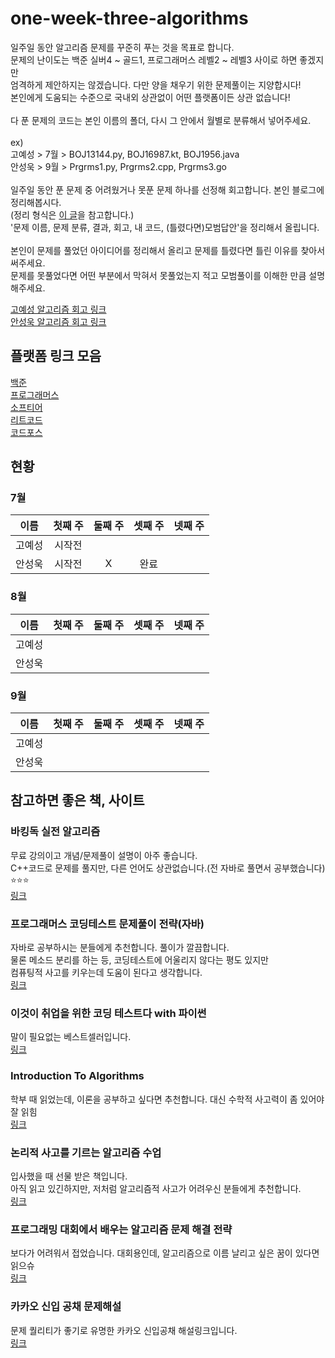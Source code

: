 # one-week-three-algorithms
일주일 동안 알고리즘 문제를 꾸준히 푸는 것을 목표로 합니다.<br>
문제의 난이도는 백준 실버4 ~ 골드1, 프로그래머스 레벨2 ~ 레벨3 사이로 하면 좋겠지만<br>
엄격하게 제안하지는 않겠습니다. 다만 양을 채우기 위한 문제풀이는 지양합시다!<br>
본인에게 도움되는 수준으로 국내외 상관없이 어떤 플랫폼이든 상관 없습니다!<br>
<br>
다 푼 문제의 코드는 본인 이름의 폴더, 다시 그 안에서 월별로 분류해서 넣어주세요.<br>
<br>
ex)<br>
고예성 > 7월 > BOJ13144.py, BOJ16987.kt, BOJ1956.java<br>
안성욱 > 9월 > Prgrms1.py, Prgrms2.cpp, Prgrms3.go<br>
<br>
일주일 동안 푼 문제 중 어려웠거나 못푼 문제 하나를 선정해 회고합니다. 본인 블로그에 정리해봅시다.<br>
(정리 형식은 [이 글](https://velog.io/@ysngisyosong/%ED%94%84%EB%A1%9C%EA%B7%B8%EB%9E%98%EB%A8%B8%EC%8A%A4-%EC%88%9C%EC%9C%84-%EA%B2%80%EC%83%89)을 참고합니다.)<br>
'문제 이름, 문제 분류, 결과, 회고, 내 코드, (틀렸다면)모범답안'을 정리해서 올립니다.<br>
<br>
본인이 문제를 풀었던 아이디어를 정리해서 올리고 문제를 틀렸다면 틀린 이유를 찾아서 써주세요.<br>
문제를 못풀었다면 어떤 부분에서 막혀서 못풀었는지 적고 모범풀이를 이해한 만큼 설명해주세요.<br>

[고예성 알고리즘 회고 링크](https://velog.io/@ysngisyosong/posts)<br>
[안성욱 알고리즘 회고 링크]()<br>

## 플랫폼 링크 모음
[백준](https://www.acmicpc.net)<br>
[프로그래머스](https://school.programmers.co.kr/learn/challenges?order=acceptance_desc)<br>
[소프티어](https://softeer.ai/)<br>
[리트코드](https://leetcode.com/)<br>
[코드포스](https://codeforces.com/)<br>


## 현황
### 7월
| 이름   | 첫째 주 | 둘째 주 | 셋째 주 | 넷째 주 |
|--------|:-------:|:-------:|:-------:|:-------:|
| 고예성 |   시작전  |         |         |         |
| 안성욱 |   시작전   |    X    |    완료   |         |
### 8월
| 이름   | 첫째 주 | 둘째 주 | 셋째 주 | 넷째 주 |
|--------|:-------:|:-------:|:-------:|:-------:|
| 고예성 |         |         |         |         |
| 안성욱 |         |         |         |         |
### 9월
| 이름   | 첫째 주 | 둘째 주 | 셋째 주 | 넷째 주 |
|--------|:-------:|:-------:|:-------:|:-------:|
| 고예성 |         |         |         |         |
| 안성욱 |         |         |         |         |

## 참고하면 좋은 책, 사이트
### 바킹독 실전 알고리즘
무료 강의이고 개념/문제풀이 설명이 아주 좋습니다.<br>
C++코드로 문제를 풀지만, 다른 언어도 상관없습니다.(전 자바로 풀면서 공부했습니다)<br>
⭐️⭐️⭐️<br>
[링크](https://blog.encrypted.gg/category/%EA%B0%95%EC%A2%8C/%EC%8B%A4%EC%A0%84%20%EC%95%8C%EA%B3%A0%EB%A6%AC%EC%A6%98)
### 프로그래머스 코딩테스트 문제풀이 전략(자바)
자바로 공부하시는 분들에게 추천합니다. 풀이가 깔끔합니다.<br>
물론 메소드 분리를 하는 등, 코딩테스트에 어울리지 않다는 평도 있지만<br>
컴퓨팅적 사고를 키우는데 도움이 된다고 생각합니다.<br>
[링크](https://product.kyobobook.co.kr/detail/S000200928002)
### 이것이 취업을 위한 코딩 테스트다 with 파이썬
말이 필요없는 베스트셀러입니다.<br>
[링크](https://product.kyobobook.co.kr/detail/S000001810273)
### Introduction To Algorithms
학부 때 읽었는데, 이론을 공부하고 싶다면 추천합니다. 대신 수학적 사고력이 좀 있어야 잘 읽힘<br>
[링크](https://product.kyobobook.co.kr/detail/S000213683944)
### 논리적 사고를 기르는 알고리즘 수업
입사했을 때 선물 받은 책입니다.<br>
아직 읽고 있긴하지만, 저처럼 알고리즘적 사고가 어려우신 분들에게 추천합니다.<br>
[링크](https://product.kyobobook.co.kr/detail/S000211970134)
### 프로그래밍 대회에서 배우는 알고리즘 문제 해결 전략
보다가 어려워서 접었습니다. 대회용인데, 알고리즘으로 이름 날리고 싶은 꿈이 있다면 읽으슈<br>
[링크](https://product.kyobobook.co.kr/detail/S000001032946)
### 카카오 신입 공채 문제해설
문제 퀄리티가 좋기로 유명한 카카오 신입공채 해설링크입니다.<br>
[링크](https://tech.kakao.com/tag/coding%20test)






